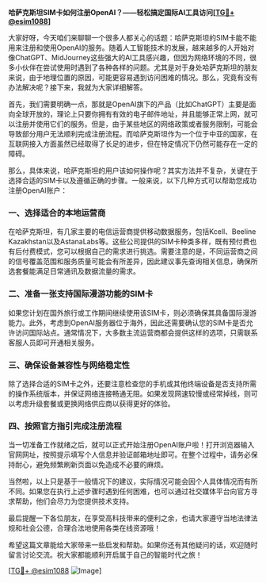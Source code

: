 **哈萨克斯坦SIM卡如何注册OpenAI？——轻松搞定国际AI工具访问[[TG💪+ @esim1088](https://t.me/s/esim1088)]**

大家好呀，今天咱们来聊聊一个很多人都关心的话题：哈萨克斯坦的SIM卡能不能用来注册和使用OpenAI的服务。随着人工智能技术的发展，越来越多的人开始对像ChatGPT、MidJourney这些强大的AI工具感兴趣，但因为网络环境的不同，很多小伙伴在尝试使用时遇到了各种各样的问题。尤其是对于身处哈萨克斯坦的朋友来说，由于地理位置的原因，可能更容易遇到访问困难的情况。那么，究竟有没有办法解决呢？接下来，我就为大家详细解答。

首先，我们需要明确一点，那就是OpenAI旗下的产品（比如ChatGPT）主要是面向全球开放的，理论上只要你拥有有效的电子邮件地址，并且能够正常上网，就可以注册并使用它们的服务。但是，由于某些地区的网络政策或者服务限制，可能会导致部分用户无法顺利完成注册流程。而哈萨克斯坦作为一个位于中亚的国家，在互联网接入方面虽然已经取得了长足的进步，但在特定情况下仍然可能存在一定的障碍。

那么，具体来说，哈萨克斯坦的用户该如何操作呢？其实方法并不复杂，关键在于选择合适的SIM卡以及遵循正确的步骤。一般来说，以下几种方式可以帮助您成功注册OpenAI账户：

### 一、选择适合的本地运营商

在哈萨克斯坦，有几家主要的电信运营商提供移动数据服务，包括Kcell、Beeline Kazakhstan以及AstanaLabs等。这些公司提供的SIM卡种类多样，既有预付费也有后付费模式，您可以根据自己的需求进行挑选。需要注意的是，不同运营商之间的信号覆盖范围和服务质量可能会有所差异，因此建议事先查询相关信息，确保所选套餐能满足日常通讯及数据流量的需求。

### 二、准备一张支持国际漫游功能的SIM卡

如果您计划在国外旅行或工作期间继续使用该SIM卡，则必须确保其具备国际漫游能力。此外，考虑到OpenAI服务器位于海外，因此还需要确认您的SIM卡是否允许访问国际站点。通常情况下，大多数主流运营商都会提供这样的选项，只需联系客服人员即可开通相关服务。

### 三、确保设备兼容性与网络稳定性

除了选择合适的SIM卡之外，还要注意检查您的手机或其他终端设备是否支持所需的操作系统版本，并保证网络连接畅通无阻。如果发现网速较慢或经常掉线，则可以考虑升级套餐或更换网络供应商以获得更好的体验。

### 四、按照官方指引完成注册流程

当一切准备工作就绪之后，就可以正式开始注册OpenAI账户啦！打开浏览器输入官网网址，按照提示填写个人信息并验证邮箱地址即可。在整个过程中，请务必保持耐心，避免频繁刷新页面以免造成不必要的麻烦。

当然啦，以上只是基于一般情况下的建议，实际情况可能会因个人具体情况而有所不同。如果您在执行上述步骤时遇到任何困难，也可以通过社交媒体平台向官方寻求帮助，他们会尽力为您提供技术支持。

最后提醒一下各位朋友，在享受高科技带来的便利之余，也请大家遵守当地法律法规和社会公德，合理合法地使用各类在线资源哦！

希望这篇文章能给大家带来一些启发和帮助。如果你还有其他疑问的话，欢迎随时留言讨论交流。祝大家都能顺利开启属于自己的智能时代之旅！

[[TG💪+ @esim1088](https://t.me/s/esim1088) ![Image](https://i.postimg.cc/4NQfJmqS/Snipaste-2025-05-13-00-14-12.png)]